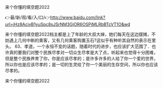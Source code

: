 来个你懂的填空题2022

👉最/新/观/看/入/口/👉http://www.baidu.com/link?url=jHz8AcivB1yuSpc8sJSrNM3GjOR6OSPiMLRbBTcVT1O&wd

来个你懂的填空题2022档主都是上了年龄的大叔大婶，她们每天在这边摆摊，不妨遇上几何中断的乘客，又有几何乘客购置玉石?这似乎有种听其自然的表示在里头。
		63、孝道，一个永恒不变的话题，随着时代的进步，也应该扩大范围了．也许真的要我们对整个民族尽孝对一切众生尽孝是大了点，听起来也觉得十分困难，但是整个民族养育了你，你是应该尽孝的；是许多许多的人给了你一个爱的世界，所以你也是应该尽孝的；是一切的生灵给了你一个美丽的生存空间，所以你也应该尽孝的。


来个你懂的填空题2022
